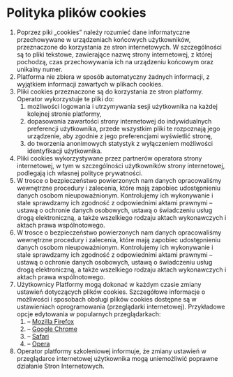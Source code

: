 # Polityka plików cookies

1. Poprzez piki „cookies” należy rozumieć dane informatyczne przechowywane w urządzeniach końcowych użytkowników, przeznaczone do korzystania ze stron internetowych. W szczególności są to pliki tekstowe, zawierające nazwę strony internetowej, z której pochodzą, czas przechowywania ich na urządzeniu końcowym oraz unikalny numer.
2. Platforma nie zbiera w sposób automatyczny żadnych informacji, z wyjątkiem informacji zawartych w plikach cookies.
3. Pliki cookies przeznaczone są do korzystania ze stron platformy. Operator wykorzystuje te pliki do:
   1. możliwości logowania i utrzymywania sesji użytkownika na każdej kolejnej stronie platformy,
   2. dopasowania zawartości strony internetowej do indywidualnych preferencji użytkownika, przede wszystkim pliki te rozpoznają jego urządzenie, aby zgodnie z jego preferencjami wyświetlić stronę,
   3. do tworzenia anonimowych statystyk z wyłączeniem możliwości identyfikacji użytkownika.
4. Pliki cookies wykorzystywane przez partnerów operatora strony internetowej, w tym w szczególności użytkowników strony internetowej, podlegają ich własnej polityce prywatności.
5. W trosce o bezpieczeństwo powierzonych nam danych opracowaliśmy wewnętrzne procedury i zalecenia, które mają zapobiec udostępnieniu danych osobom nieupoważnionym. Kontrolujemy ich wykonywanie i stale sprawdzamy ich zgodność z odpowiednimi aktami prawnymi – ustawą o ochronie danych osobowych, ustawą o świadczeniu usług drogą elektroniczną, a także wszelkiego rodzaju aktach wykonawczych i aktach prawa wspólnotowego.
6. W trosce o bezpieczeństwo powierzonych nam danych opracowaliśmy wewnętrzne procedury i zalecenia, które mają zapobiec udostępnieniu danych osobom nieupoważnionym. Kontrolujemy ich wykonywanie i stale sprawdzamy ich zgodność z odpowiednimi aktami prawnymi – ustawą o ochronie danych osobowych, ustawą o świadczeniu usług drogą elektroniczną, a także wszelkiego rodzaju aktach wykonawczych i aktach prawa wspólnotowego.
7. Użytkownicy Platformy mogą dokonać w każdym czasie zmiany ustawień dotyczących plików cookies. Szczegółowe informacje o możliwości i sposobach obsługi plików cookies dostępne są w ustawieniach oprogramowania (przeglądarki internetowej). Przykładowe opcje edytowania w popularnych przeglądarkach:
   1. – [Mozilla Firefox](https://support.mozilla.org/pl/kb/ciasteczka)
   2. – [Google Chrome](https://support.google.com/chrome/answer/95647?hl=pl)
   3. – [Safari](https://support.apple.com/pl-pl/guide/safari/sfri11471/mac)
   4. – [Opera](https://help.opera.com/pl/latest/web-preferences/#cookies)
8. Operator platformy szkoleniowej informuje, że zmiany ustawień w przeglądarce internetowej użytkownika mogą uniemożliwić poprawne działanie Stron Internetowych.

